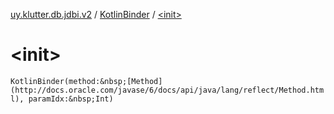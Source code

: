 [uy.klutter.db.jdbi.v2](../index.md) / [KotlinBinder](index.md) / [&lt;init&gt;](.)


# &lt;init&gt;

`KotlinBinder(method:&nbsp;[Method](http://docs.oracle.com/javase/6/docs/api/java/lang/reflect/Method.html), paramIdx:&nbsp;Int)`


